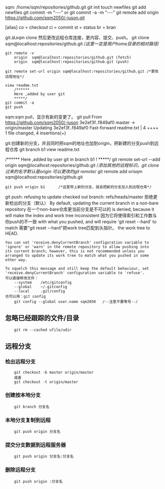 sqm:
	/home/sqm/repositories/github.git
	git init
	touch newfiles
	git add newfiles
	git commit -m "---"
		or	git commit -a -m "---"
	git remote add origin https://github.com/sqm2050/-juson.git

[alias]
	co = checkout
	ci = commit
	st = status
	br = bran


git:从sqm clone 然后更改远程仓库连接，更内容、提交、push。
	git clone sqm@localhost:repositories/github.git		/*这里一定是用户home目录的相对路径*/

	git remote -v
		origin	sqm@localhost:repositories/github.git (fetch)
		origin	sqm@localhost:repositories/github.git (push)

	git remote set-url origin sqm@localhost:repositories/github.git	/*更改远程地址*/

	view readme.txt
		/******
		Here ,added by user git
 		*****/
	git commit -a
	git push

sqm:sqm pull，显示有新的变更了。
	git pull
	From https://github.com/sqm2050/-juson
    3e2ef3f..f849af0  master     -> origin/master
	Updating 3e2ef3f..f849af0
	Fast-forward
	readme.txt |    4 ++++
	1 file changed, 4 insertions(+)

git:创建新的分支，并且同时把sqm的地址也加到origin，把新建的分支push到远程仓库
	git branch b1
	view readme.txt

/******
Here ,added by user git in branch b1 !
 *****/
	git remote set-url --add origin  sqm@localhost:repositories/github.git
	/*添加其他的远程标识。git clone过来的名字默认是origin 可以更改的git remote*/
	git remote add orisqm sqm@localhost:repositories/github.git
	
	git push origin b1 		/*这里带上新的分支，就会把新的分支加入到远程仓库*/
git push:
    refusing to update checked out branch: refs/heads/master	拒绝更新检出的分支（默认）
    By default, updating the current branch in a non-bare repository     在一个non-bare仓库更当前分支是不可以的
    is denied, because it will make the index and work tree inconsistent	因为它将使得索引和工作数与你push的不一致
    with what you pushed, and will require 'git reset --hard' to match	需要"git reset --hard"把work tree匹配到头指针。
    the work tree to HEAD.
    
    You can set 'receive.denyCurrentBranch' configuration variable to	
    'ignore' or 'warn' in the remote repository to allow pushing into
    its current branch; however, this is not recommended unless you
    arranged to update its work tree to match what you pushed in some
    other way.
    
    To squelch this message and still keep the default behaviour, set
    'receive.denyCurrentBranch' configuration variable to 'refuse'.
    可以直接修改文件：
    	--system	/etc/gitconfig
    	--global	~/.gitconfig
    	--local		.git/config
    也可以用：git config
    	git config --global user.name sqm2050	/--注意不要等号--/

## 忽略已经跟踪的文件/目录
```
	git rm --cached ufile/udir
```
## 远程分支
### 检出远程分支
```
	git checkout -b master origin/master
	或者
	git checkout -t origin/master
```
### 创建按本地分支
```
	git branch 分支名
```

### 本地分支复制到远程
```
	git push origin 分支名
```

### 提交分支数据到远程服务器
```
	git push origin 分支名:分支名
```

### 删除远程分支
```
	git push origin :分支名
```
